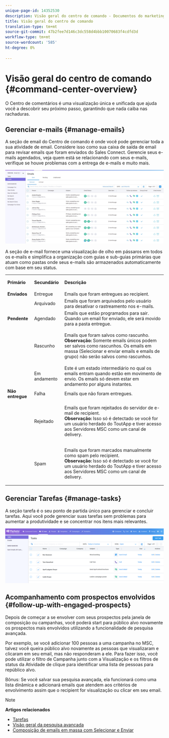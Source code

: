 ```yaml
---
unique-page-id: 14352530
description: Visão geral do centro de comando - Documentos do marketing - Documentação do produto
title: Visão geral do centro de comando
translation-type: tm+mt
source-git-commit: 47b2fee7d146c3dc558d4bbb10070683f4cdfd3d
workflow-type: tm+mt
source-wordcount: '585'
ht-degree: 0%

---
```



# Visão geral do centro de comando {#command-center-overview}

O Centro de comentários é uma visualização única e unificada que ajuda você a descobrir seu próximo passo, garantindo que nada caiba nas rachaduras.

## Gerenciar e-mails {#manage-emails}

A seção de email do Centro de comando é onde você pode gerenciar toda a sua atividade de email. Considere isso como sua caixa de saída de email para revisar emails que foram enviados do Sales Connect. Gerencie seus e-mails agendados, veja quem está se relacionando com seus e-mails, verifique se houve problemas com a entrega de e-mails e muito mais.

![](assets/command-center-overview-1.png)

A seção de e-mail fornece uma visualização de olho em pássaros em todos os e-mails e simplifica a organização com guias e sub-guias primárias que atuam como pastas onde seus e-mails são armazenados automaticamente com base em seu status.

<table> 
 <colgroup> 
  <col> 
  <col> 
  <col> 
 </colgroup> 
 <tbody> 
  <tr> 
   <td title="Cor do fundo : Cinza"><p title=""><strong><span>Primário</span> </strong></p></td> 
   <td title="Cor do fundo : Cinza"><p title=""><strong><span>Secundário</span> </strong></p></td> 
   <td title="Cor do fundo : Cinza"><p title=""><strong><span>Descrição</span> </strong></p></td> 
  </tr> 
  <tr> 
   <td title="Cor do fundo : Azul"><strong title="">Enviados</strong></td> 
   <td title="Cor do fundo : Azul">Entregue</td> 
   <td title="Cor do fundo : Azul">Emails que foram entregues ao recipient.</td> 
  </tr> 
  <tr> 
   <td title="Cor do fundo : Azul"><br></td> 
   <td title="Cor do fundo : Azul">Arquivado</td> 
   <td title="Cor do fundo : Azul">Emails que foram arquivados pelo usuário para desativar o rastreamento nos e-mails.</td> 
  </tr> 
  <tr> 
   <td title="Cor do fundo : Cinza"><strong title="">Pendente</strong></td> 
   <td title="Cor do fundo : Cinza">Agendado</td> 
   <td title="Cor do fundo : Cinza">Emails que estão programados para sair. Quando um email for enviado, ele será movido para a pasta entregue.</td> 
  </tr> 
  <tr> 
   <td title="Cor do fundo : Cinza"><br></td> 
   <td title="Cor do fundo : Cinza">Rascunho</td> 
   <td title="Cor do fundo : Cinza"><p>Emails que foram salvos como rascunho.<br><strong>Observação:</strong> Somente emails únicos podem ser salvos como rascunhos. Os emails em massa (Selecionar e enviar emails e emails de grupo) não serão salvos como rascunhos.</p></td> 
  </tr> 
  <tr> 
   <td title="Cor do fundo : Cinza"><br></td> 
   <td title="Cor do fundo : Cinza">Em andamento</td> 
   <td title="Cor do fundo : Cinza">Este é um estado intermediário no qual os emails entram quando estão em movimento de envio. Os emails só devem estar em andamento por alguns instantes.</td> 
  </tr> 
  <tr> 
   <td title="Cor do fundo : Azul"><strong title="">Não entregue</strong></td> 
   <td title="Cor do fundo : Azul">Falha</td> 
   <td title="Cor do fundo : Azul">Emails que não foram entregues.</td> 
  </tr> 
  <tr> 
   <td title="Cor do fundo : Azul"><br></td> 
   <td title="Cor do fundo : Azul">Rejeitado</td> 
   <td title="Cor do fundo : Azul"><p>Emails que foram rejeitados do servidor de e-mail de recipient. <br><strong>Observação:</strong> Isso só é detectado se você for um usuário herdado do ToutApp e tiver acesso aos Servidores MSC como um canal de delivery.</p></td> 
  </tr> 
  <tr> 
   <td title="Cor do fundo : Azul"><br></td> 
   <td title="Cor do fundo : Azul">Spam</td> 
   <td title="Cor do fundo : Azul"><p>Emails que foram marcados manualmente como spam pelo recipient.<br><strong>Observação:</strong> Isso só é detectado se você for um usuário herdado do ToutApp e tiver acesso aos Servidores MSC como um canal de delivery.</p></td> 
  </tr> 
 </tbody> 
</table>

## Gerenciar Tarefas {#manage-tasks}

A seção tarefa é o seu ponto de partida único para gerenciar e concluir tarefas. Aqui você pode gerenciar suas tarefas sem problemas para aumentar a produtividade e se concentrar nos itens mais relevantes.

![](assets/command-center-overview-2.png)

## Acompanhamento com prospectos envolvidos {#follow-up-with-engaged-prospects}

Depois de começar a se envolver com seus prospectos pela janela de composição ou campanhas, você poderá start para público alvo novamente os prospectos mais envolvidos utilizando a funcionalidade de pesquisa avançada.

Por exemplo, se você adicionar 100 pessoas a uma campanha no MSC, talvez você queira público alvo novamente as pessoas que visualizaram e clicaram em seu email, mas não responderam a ele. Para fazer isso, você pode utilizar o filtro de Campanha junto com a Visualização e os filtros de status da Atividade de clique para identificar uma lista de pessoas para repúblico alvo.

Bônus: Se você salvar sua pesquisa avançada, ela funcionará como uma lista dinâmica e adicionará emails que atendem aos critérios de envolvimento assim que o recipient for visualização ou clicar em seu email.

>[!NOTE]
>
>**Artigos relacionados**
>
>* [Tarefas](http://docs.marketo.com/x/qwDb)
>* [Visão geral da pesquisa avançada](http://docs.marketo.com/x/KQM6Ag)
>* [Composição de emails em massa com Selecionar e Enviar](http://docs.marketo.com/x/IgQ6Ag)

>



